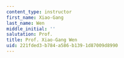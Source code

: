 ```yaml
---
content_type: instructor
first_name: Xiao-Gang
last_name: Wen
middle_initial: ''
salutation: Prof.
title: Prof. Xiao-Gang Wen
uid: 221fded3-b784-a586-b139-1d87009d8990
---
```

